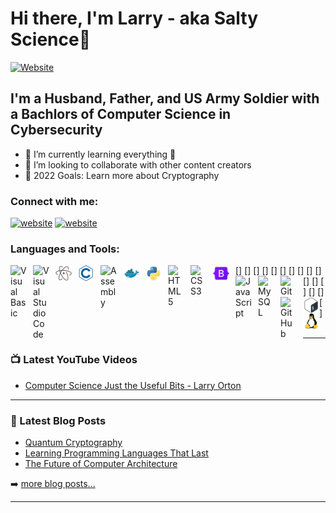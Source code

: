 # Hi there, I'm Larry - aka Salty Science👋 

[![Website](https://saltyscience.substack.com/)](https://substack.com)

## I'm a Husband, Father, and US Army Soldier with a Bachlors of Computer Science in Cybersecurity

- 🌱 I’m currently learning everything 🤣
- 👯 I’m looking to collaborate with other content creators
- 🥅 2022 Goals: Learn more about Cryptography 

### Connect with me:
[![website](./img/linkedin-light.svg)](https://www.linkedin.com/in/larry-orton/#gh-light-mode-only)
[![website](./img/linkedin-dark.svg)](https://www.linkedin.com/in/larry-orton/#gh-dark-mode-only)

### Languages and Tools:


[<img align="left" alt="Visual Basic" width="26px" src="https://upload.wikimedia.org/wikipedia/commons/thumb/5/59/Visual_Studio_Icon_2019.svg/512px-Visual_Studio_Icon_2019.svg.png?20210214224138" style="padding-right:10px;" />]
[<img align="left" alt="Visual Studio Code" width="26px" src="https://cdn.jsdelivr.net/gh/devicons/devicon/icons/vscode/vscode-original.svg" style="padding-right:10px;" />]
[<img align="left" alt="Atom" width="26px" src="https://raw.githubusercontent.com/devicons/devicon/1119b9f84c0290e0f0b38982099a2bd027a48bf1/icons/atom/atom-original.svg" style="padding-right:10px;" />]
[<img align="left" alt="C Languges" width="26px" src="https://raw.githubusercontent.com/devicons/devicon/1119b9f84c0290e0f0b38982099a2bd027a48bf1/icons/c/c-line.svg" style="padding-right:10px;" />]
[<img align="left" alt="Assembly" width="26px" src="https://user-images.githubusercontent.com/103866722/177873824-ac727cae-29d5-406d-87de-93bb2bf21f02.png" style="padding-right:10px;" />]
[<img align="left" alt="Docker" width="26px" src="https://raw.githubusercontent.com/devicons/devicon/1119b9f84c0290e0f0b38982099a2bd027a48bf1/icons/docker/docker-original.svg" style="padding-right:10px;" />]
[<img align="left" alt="Python" width="26px" src="https://raw.githubusercontent.com/devicons/devicon/1119b9f84c0290e0f0b38982099a2bd027a48bf1/icons/python/python-original.svg" style="padding-right:10px;" />]
[<img align="left" alt="HTML5" width="26px" src="https://cdn.jsdelivr.net/gh/devicons/devicon/icons/html5/html5-original.svg" style="padding-right:10px;" />]
[<img align="left" alt="CSS3" width="26px" src="https://cdn.jsdelivr.net/gh/devicons/devicon/icons/css3/css3-original.svg" style="padding-right:10px;" />]
[<img align="left" alt="Bootstrap" width="26px" src="https://raw.githubusercontent.com/devicons/devicon/1119b9f84c0290e0f0b38982099a2bd027a48bf1/icons/bootstrap/bootstrap-original.svg" style="padding-right:10px;" />]
[<img align="left" alt="JavaScript" width="26px" src="https://cdn.jsdelivr.net/gh/devicons/devicon/icons/javascript/javascript-original.svg" style="padding-right:10px;" />]
[<img align="left" alt="MySQL" width="26px" src="https://cdn.jsdelivr.net/gh/devicons/devicon/icons/mysql/mysql-original.svg" style="padding-right:10px;" />]
[<img align="left" alt="Git" width="26px" src="https://cdn.jsdelivr.net/gh/devicons/devicon/icons/git/git-original.svg" style="padding-right:10px;" />]
[<img align="left" alt="GitHub" width="26px" src="https://user-images.githubusercontent.com/3369400/139447912-e0f43f33-6d9f-45f8-be46-2df5bbc91289.png" style="padding-right:10px;" />]
[<img align="left" alt="Bash" width="26px" src="https://raw.githubusercontent.com/devicons/devicon/1119b9f84c0290e0f0b38982099a2bd027a48bf1/icons/bash/bash-original.svg" />]
[<img align="left" alt="Terminal" width="26px" src="https://raw.githubusercontent.com/devicons/devicon/1119b9f84c0290e0f0b38982099a2bd027a48bf1/icons/linux/linux-original.svg" />]
<br />
<br />

---

### 📺 Latest YouTube Videos

<!-- YOUTUBE:START -->
- [Computer Science Just the Useful Bits - Larry Orton](https://youtu.be/befHSuOxcGU)
<!-- YOUTUBE:END -->

---

### 📕 Latest Blog Posts

<!-- BLOG-POST-LIST:START -->
- [Quantum Cryptography](https://saltyscience.substack.com/p/quantum-cryptography)
- [Learning Programming Languages That Last](https://saltyscience.substack.com/p/learning-programming-languages-that)
- [The Future of Computer Architecture](https://saltyscience.substack.com/p/the-future-of-computer-architecture/comments)
<!-- BLOG-POST-LIST:END -->

➡️ [more blog posts...](https://saltyscience.substack.com/)

---
